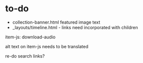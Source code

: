 # to-do

- collection-banner.html featured image text
- _layouts/timeline.html - links need incorporated with children

item-js: download-audio

alt text on item-js needs to be translated

re-do search links?